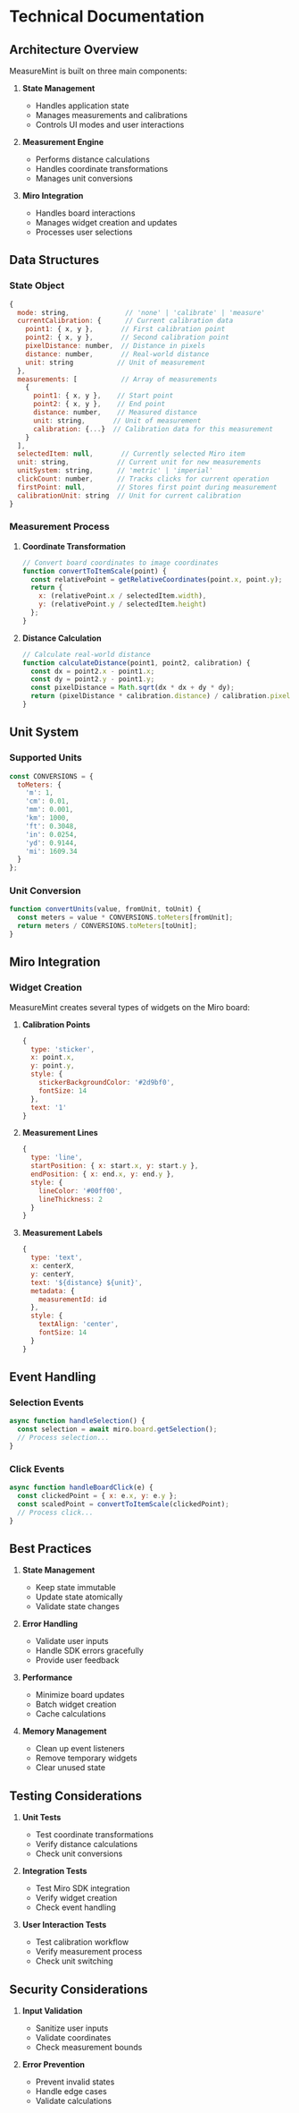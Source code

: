 # Technical Documentation

## Architecture Overview

MeasureMint is built on three main components:

1. **State Management**
   - Handles application state
   - Manages measurements and calibrations
   - Controls UI modes and user interactions

2. **Measurement Engine**
   - Performs distance calculations
   - Handles coordinate transformations
   - Manages unit conversions

3. **Miro Integration**
   - Handles board interactions
   - Manages widget creation and updates
   - Processes user selections

## Data Structures

### State Object
```javascript
{
  mode: string,              // 'none' | 'calibrate' | 'measure'
  currentCalibration: {      // Current calibration data
    point1: { x, y },       // First calibration point
    point2: { x, y },       // Second calibration point
    pixelDistance: number,  // Distance in pixels
    distance: number,       // Real-world distance
    unit: string           // Unit of measurement
  },
  measurements: [           // Array of measurements
    {
      point1: { x, y },    // Start point
      point2: { x, y },    // End point
      distance: number,    // Measured distance
      unit: string,       // Unit of measurement
      calibration: {...}  // Calibration data for this measurement
    }
  ],
  selectedItem: null,       // Currently selected Miro item
  unit: string,            // Current unit for new measurements
  unitSystem: string,      // 'metric' | 'imperial'
  clickCount: number,      // Tracks clicks for current operation
  firstPoint: null,        // Stores first point during measurement
  calibrationUnit: string  // Unit for current calibration
}
```

### Measurement Process

1. **Coordinate Transformation**
   ```javascript
   // Convert board coordinates to image coordinates
   function convertToItemScale(point) {
     const relativePoint = getRelativeCoordinates(point.x, point.y);
     return {
       x: (relativePoint.x / selectedItem.width),
       y: (relativePoint.y / selectedItem.height)
     };
   }
   ```

2. **Distance Calculation**
   ```javascript
   // Calculate real-world distance
   function calculateDistance(point1, point2, calibration) {
     const dx = point2.x - point1.x;
     const dy = point2.y - point1.y;
     const pixelDistance = Math.sqrt(dx * dx + dy * dy);
     return (pixelDistance * calibration.distance) / calibration.pixelDistance;
   }
   ```

## Unit System

### Supported Units
```javascript
const CONVERSIONS = {
  toMeters: {
    'm': 1,
    'cm': 0.01,
    'mm': 0.001,
    'km': 1000,
    'ft': 0.3048,
    'in': 0.0254,
    'yd': 0.9144,
    'mi': 1609.34
  }
};
```

### Unit Conversion
```javascript
function convertUnits(value, fromUnit, toUnit) {
  const meters = value * CONVERSIONS.toMeters[fromUnit];
  return meters / CONVERSIONS.toMeters[toUnit];
}
```

## Miro Integration

### Widget Creation
MeasureMint creates several types of widgets on the Miro board:

1. **Calibration Points**
   ```javascript
   {
     type: 'sticker',
     x: point.x,
     y: point.y,
     style: {
       stickerBackgroundColor: '#2d9bf0',
       fontSize: 14
     },
     text: '1'
   }
   ```

2. **Measurement Lines**
   ```javascript
   {
     type: 'line',
     startPosition: { x: start.x, y: start.y },
     endPosition: { x: end.x, y: end.y },
     style: {
       lineColor: '#00ff00',
       lineThickness: 2
     }
   }
   ```

3. **Measurement Labels**
   ```javascript
   {
     type: 'text',
     x: centerX,
     y: centerY,
     text: '${distance} ${unit}',
     metadata: { 
       measurementId: id 
     },
     style: {
       textAlign: 'center',
       fontSize: 14
     }
   }
   ```

## Event Handling

### Selection Events
```javascript
async function handleSelection() {
  const selection = await miro.board.getSelection();
  // Process selection...
}
```

### Click Events
```javascript
async function handleBoardClick(e) {
  const clickedPoint = { x: e.x, y: e.y };
  const scaledPoint = convertToItemScale(clickedPoint);
  // Process click...
}
```

## Best Practices

1. **State Management**
   - Keep state immutable
   - Update state atomically
   - Validate state changes

2. **Error Handling**
   - Validate user inputs
   - Handle SDK errors gracefully
   - Provide user feedback

3. **Performance**
   - Minimize board updates
   - Batch widget creation
   - Cache calculations

4. **Memory Management**
   - Clean up event listeners
   - Remove temporary widgets
   - Clear unused state

## Testing Considerations

1. **Unit Tests**
   - Test coordinate transformations
   - Verify distance calculations
   - Check unit conversions

2. **Integration Tests**
   - Test Miro SDK integration
   - Verify widget creation
   - Check event handling

3. **User Interaction Tests**
   - Test calibration workflow
   - Verify measurement process
   - Check unit switching

## Security Considerations

1. **Input Validation**
   - Sanitize user inputs
   - Validate coordinates
   - Check measurement bounds

2. **Error Prevention**
   - Prevent invalid states
   - Handle edge cases
   - Validate calculations